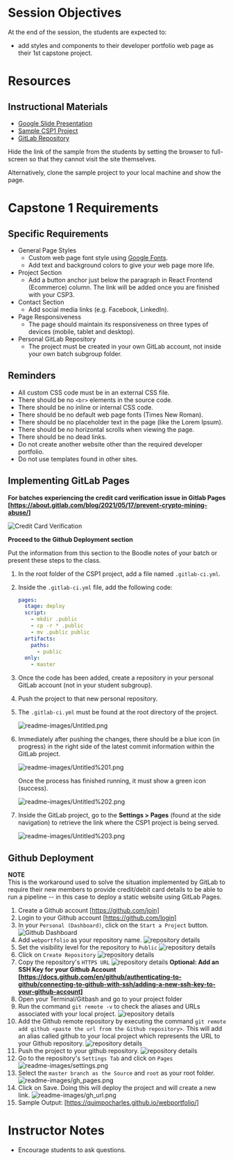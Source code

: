 # Session Objectives

At the end of the session, the students are expected to:

- add styles and components to their developer portfolio web page as their 1st capstone project.

# Resources

## Instructional Materials

- [Google Slide Presentation](https://docs.google.com/presentation/d/1L6solhoi5BFAdsMwRxRg1ru_0e1RsWMXDEGgrIo-Ub4)
- [Sample CSP1 Project](https://zuitt-coding-bootcamp-curricula.gitlab.io/courses/wdc028v1.5/csp1/)
- [GitLab Repository](https://gitlab.com/zuitt-coding-bootcamp-curricula/courses/wdc028v1.5/csp1)

Hide the link of the sample from the students by setting the browser to full-screen so that they cannot visit the site themselves.

Alternatively, clone the sample project to your local machine and show the page.

# Capstone 1 Requirements

## Specific Requirements

- General Page Styles
  - Custom web page font style using [Google Fonts](https://fonts.google.com/).
  - Add text and background colors to give your web page more life.
- Project Section
  - Add a button anchor just below the paragraph in React Frontend (Ecommerce) column. The link will be added once you are finished with your CSP3.
- Contact Section
  - Add social media links (e.g. Facebook, LinkedIn).
- Page Responsiveness
  - The page should maintain its responsiveness on three types of devices (mobile, tablet and desktop).
- Personal GitLab Repository
  - The project must be created in your own GitLab account, not inside your own batch subgroup folder.

## Reminders

- All custom CSS code must be in an external CSS file.
- There should be no `<br>` elements in the source code.
- There should be no inline or internal CSS code.
- There should be no default web page fonts (Times New Roman).
- There should be no placeholder text in the page (like the Lorem Ipsum).
- There should be no horizontal scrolls when viewing the page.
- There should be no dead links.
- Do not create another website other than the required developer portfolio.
- Do not use templates found in other sites.

## Implementing GitLab Pages

**For batches experiencing the credit card verification issue in Gitlab Pages [https://about.gitlab.com/blog/2021/05/17/prevent-crypto-mining-abuse/]**

![Credit Card Verification](readme-images/2021-05-20.png)

**Proceed to the Github Deployment section**

Put the information from this section to the Boodle notes of your batch or present these steps to the class.

1. In the root folder of the CSP1 project, add a file named `.gitlab-ci.yml`.
2. Inside the `.gitlab-ci.yml` file, add the following code:

   ```yaml
   pages:
     stage: deploy
     script:
       - mkdir .public
       - cp -r * .public
       - mv .public public
     artifacts:
       paths:
         - public
     only:
       - master
   ```

3. Once the code has been added, create a repository in your personal GitLab account (not in your student subgroup).
4. Push the project to that new personal repository.
5. The `.gitlab-ci.yml` must be found at the root directory of the project.

   ![readme-images/Untitled.png](readme-images/Untitled.png)

6. Immediately after pushing the changes, there should be a blue icon (in progress) in the right side of the latest commit information within the GitLab project.

   ![readme-images/Untitled%201.png](readme-images/Untitled%201.png)

   Once the process has finished running, it must show a green icon (success).

   ![readme-images/Untitled%202.png](readme-images/Untitled%202.png)

7. Inside the GitLab project, go to the **Settings > Pages** (found at the side navigation) to retrieve the link where the CSP1 project is being served.

   ![readme-images/Untitled%203.png](readme-images/Untitled%203.png)

## Github Deployment

**NOTE**  
This is the workaround used to solve the situation implemented by GitLab to require their new members to provide credit/debit card details to be able to run a pipeline -- in this case to deploy a static website using GitLab Pages.

1. Create a Github account [https://github.com/join]
1. Login to your Github account [https://github.com/login]
1. In your `Personal (Dashboard)`, click on the `Start a Project` button.
   ![Github Dashboard](readme-images/gh_dash.png)
1. Add `webportfolio` as your repository name.
   ![repository details](readme-images/rep_name.png)
1. Set the visibility level for the repository to `Public`
   ![repository details](readme-images/pub.png)
1. Click on `Create Repository`
   ![repository details](readme-images/repo.png)
1. Copy the repository's `HTTPS URL`
   ![repository details](readme-images/url.png)
   **Optional: Add an SSH Key for your Github Account [https://docs.github.com/en/github/authenticating-to-github/connecting-to-github-with-ssh/adding-a-new-ssh-key-to-your-github-account]**
1. Open your Terminal/Gitbash and go to your project folder
1. Run the command `git remote -v` to check the aliases and URLs associated with your local project.
   ![repository details](readme-images/terminal.png)
1. Add the Github remote repository by executing the command `git remote add github <paste the url from the Github repository>`. This will add an alias called github to your local project which represents the URL to your Github repository.
   ![repository details](readme-images/git_repo.png)
1. Push the project to your github repository.
   ![repository details](readme-images/git_push.png)
1. Go to the repository's `Settings Tab` and click on `Pages`
   ![readme-images/settings.png](readme-images/settings.png)
1. Select the `master branch as the Source` and `root` as your root folder.
   ![readme-images/gh_pages.png](readme-images/gh_pages.png)
1. Click on Save. Doing this will deploy the project and will create a new link.
   ![readme-images/gh_url.png](readme-images/gh_url.png)
1. Sample Output: [https://quimpocharles.github.io/webportfolio/]

# Instructor Notes

- Encourage students to ask questions.
